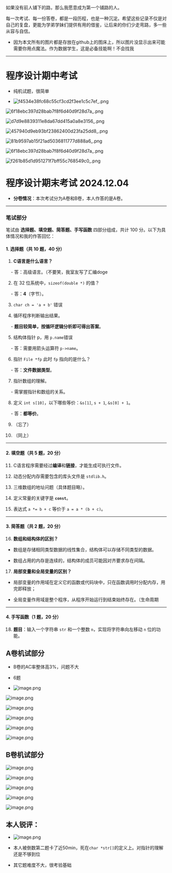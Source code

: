   

如果没有前人铺下的路，那么我愿意成为第一个铺路的人。  

每一次考试、每一份答卷，都是一段历程，也是一种沉淀。希望这些记录不仅是对自己的复盘，更能为学弟学妹们提供有用的借鉴，让后来的你们少走弯路，多一些从容与自信。

- 因为本文所有的图片都是存放在github上的图床上，所以图片没显示出来可能需要你用点魔法。作为数据学生，这是必备技能啊！不会找我

  

---

# 程序设计期中考试

- 纯机试题，很简单

- ![f4534e38fc68c55cf3cd2f3ee1c5c7ef_.png](https://raw.githubusercontent.com/Frank-whw/img/main/blog/202412051514516.png)

![6f18ebc397d28bab7f8f6d40d9f28d7a_.png](https://raw.githubusercontent.com/Frank-whw/img/main/blog/202412051515506.png)

  

![d7d9e8839311e8da67dd415a0a8e3156_.png](https://raw.githubusercontent.com/Frank-whw/img/main/blog/202412051514864.png)


![457940d9eb93bf23862400d23fa25dd8_.png](https://raw.githubusercontent.com/Frank-whw/img/main/blog/202412051514775.png)

![81b9597ab15f21ad5036811777d888a6_.png](https://raw.githubusercontent.com/Frank-whw/img/main/blog/202412051515135.png)

![6f18ebc397d28bab7f8f6d40d9f28d7a_.png](https://raw.githubusercontent.com/Frank-whw/img/main/blog/202412051515973.png)

  

![f261b85d1d951271f7bff55c768549c0_.png](https://raw.githubusercontent.com/Frank-whw/img/main/blog/202412051515524.png)

  
  

# **程序设计期末考试 2024.12.04**

- **分卷情况**：本次考试分为A卷和B卷，本人作答的是A卷。

  

---

  

### **笔试部分**

  

笔试由 **选择题、填空题、简答题、手写函数** 四部分组成，共计 100 分。以下为具体情况和我的作答回忆：

  

#### **1. 选择题（共 10 题，40 分）**

1. **C语言是什么语言？**

    - 答：高级语言。（不要笑，我室友写了汇编doge

2. 在 32 位系统中，`sizeof(double *)` 的值？

    - 答：**4**（字节）。

3. `char ch = 'a + b'` 错误

4. 循环程序判断输出结果。

    - **题目较简单，按循环逻辑分析即可得出答案**。

5. 结构体指针 p，用 `p.name`错误

    - 答：需要用箭头运算符 `p->name`。

6. 指针 `File *fp` 此时 `fp` 指向的是什么？

    - 答：**文件数据类型**。

7. 指针数组的理解。

    - 需掌握指针和数组的关系。

8. 定义 `int s[10]`，以下哪些等价：`&s[1]`, `s + 1`, `&s[0] + 1`。

    - 答：**都等价**。  

9. （忘了）  

10. （同上）

  

---

  

#### **2. 填空题（共 5 题，20 分）**

  

11. C语言程序需要经过**编译**和**链接**，才能生成可执行文件。

12. 动态分配内存需要包含的库头文件是 `stdlib.h`。

13. 三维数组的地址问题（具体题目略）。

14. 定义常量的关键字是 **`const`**。

15. 表达式 `a *= b + c` 等价于 `a = a * (b + c)`。

  

---

  

#### **3. 简答题（共 2 题，20 分）**

  

16. **数组和结构体的区别？**

  

- 数组是存储相同类型数据的线性集合，结构体可以存储不同类型的数据。

- 数组占用的内存是连续的，结构体的成员可能因对齐要求存在间隔。

  

17. **局部变量和全局变量的区别？**

  

- 局部变量的作用域在定义它的函数或代码块中，只在函数调用时分配内存，用完即释放；

- 全局变量作用域是整个程序，从程序开始运行到结束始终存在。（生命周期

  

---

  

#### **4. 手写函数（1 题，20 分）**

  

18. **题目**：输入一个字符串 `str` 和一个整数 `n`，实现将字符串向左移动 `n` 位的功能。  

  

## A卷机试部分

- B卷的AC率整体高3%，问题不大

- 6题

- ![image.png](https://raw.githubusercontent.com/Frank-whw/img/main/blog/202412051447638.png)

![image.png](https://raw.githubusercontent.com/Frank-whw/img/main/blog/202412051447675.png)

![image.png](https://raw.githubusercontent.com/Frank-whw/img/main/blog/202412051447827.png)

![image.png](https://raw.githubusercontent.com/Frank-whw/img/main/blog/202412051448500.png)

![image.png](https://raw.githubusercontent.com/Frank-whw/img/main/blog/202412051448266.png)

![image.png](https://raw.githubusercontent.com/Frank-whw/img/main/blog/202412051448889.png)

  

## B卷机试部分

![image.png](https://raw.githubusercontent.com/Frank-whw/img/main/blog/202412051512528.png)

![image.png](https://raw.githubusercontent.com/Frank-whw/img/main/blog/202412051512356.png)

![image.png](https://raw.githubusercontent.com/Frank-whw/img/main/blog/202412051513442.png)

![image.png](https://raw.githubusercontent.com/Frank-whw/img/main/blog/202412051513679.png)

![image.png](https://raw.githubusercontent.com/Frank-whw/img/main/blog/202412051513336.png)

  
  

## 本人锐评：

- ![image.png](https://raw.githubusercontent.com/Frank-whw/img/main/blog/202412051450205.png)

- 本人被倒数第二题卡了近50min，死在`char *str[]`的定义上。对指针的理解还是不够到位

- 其它题难度不大，很考验基础